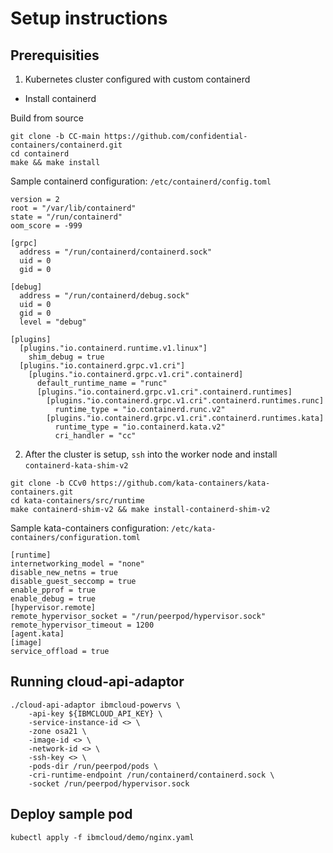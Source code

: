 # Setup instructions

## Prerequisities
1. Kubernetes cluster configured with custom containerd

- Install containerd

Build from source
```
git clone -b CC-main https://github.com/confidential-containers/containerd.git
cd containerd
make && make install
```
    
Sample containerd configuration:
`/etc/containerd/config.toml`
```
version = 2
root = "/var/lib/containerd"
state = "/run/containerd"
oom_score = -999

[grpc]
  address = "/run/containerd/containerd.sock"
  uid = 0
  gid = 0

[debug]
  address = "/run/containerd/debug.sock"
  uid = 0
  gid = 0
  level = "debug"

[plugins]
  [plugins."io.containerd.runtime.v1.linux"]
    shim_debug = true
  [plugins."io.containerd.grpc.v1.cri"]
    [plugins."io.containerd.grpc.v1.cri".containerd]
      default_runtime_name = "runc"
      [plugins."io.containerd.grpc.v1.cri".containerd.runtimes]
        [plugins."io.containerd.grpc.v1.cri".containerd.runtimes.runc]
          runtime_type = "io.containerd.runc.v2"
        [plugins."io.containerd.grpc.v1.cri".containerd.runtimes.kata]
          runtime_type = "io.containerd.kata.v2"
          cri_handler = "cc"
```

2. After the cluster is setup, `ssh` into the worker node and install 
`containerd-kata-shim-v2`
```
git clone -b CCv0 https://github.com/kata-containers/kata-containers.git
cd kata-containers/src/runtime
make containerd-shim-v2 && make install-containerd-shim-v2
```

Sample kata-containers configuration:
`/etc/kata-containers/configuration.toml`
```
[runtime]
internetworking_model = "none"
disable_new_netns = true
disable_guest_seccomp = true
enable_pprof = true
enable_debug = true
[hypervisor.remote]
remote_hypervisor_socket = "/run/peerpod/hypervisor.sock"
remote_hypervisor_timeout = 1200
[agent.kata]
[image]
service_offload = true
```


## Running cloud-api-adaptor

```
./cloud-api-adaptor ibmcloud-powervs \
    -api-key ${IBMCLOUD_API_KEY} \
    -service-instance-id <> \
    -zone osa21 \
    -image-id <> \
    -network-id <> \
    -ssh-key <> \ 
    -pods-dir /run/peerpod/pods \
    -cri-runtime-endpoint /run/containerd/containerd.sock \
    -socket /run/peerpod/hypervisor.sock
```

## Deploy sample pod
```
kubectl apply -f ibmcloud/demo/nginx.yaml
```